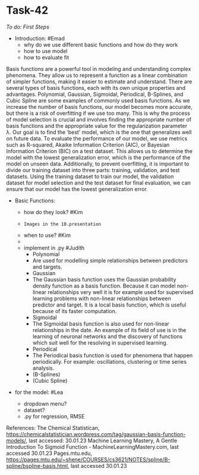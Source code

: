 # Task-42

*To do: First Steps*

- Introduction: #Emad
     - why do we use different basic functions and how do they work
     - how to use model
     - how to evaluate fit

Basis functions are a powerful tool in modeling and understanding complex phenomena. They allow us to represent a function as a linear combination of simpler functions, making it easier to estimate and understand. There are several types of basis functions, each with its own unique properties and advantages. Polynomial, Gaussian, Sigmoidal, Periodical, B-Splines, and Cubic Spline are some examples of commonly used basis functions. As we increase the number of basis functions, our model becomes more accurate, but there is a risk of overfitting if we use too many. This is why the process of model selection is crucial and involves finding the appropriate number of basis functions and the appropriate value for the regularization parameter λ. Our goal is to find the ‘best’ model, which is the one that generalizes well on future data. To evaluate the performance of our model, we use metrics such as R-squared, Akaike Information Criterion (AIC), or Bayesian Information Criterion (BIC) on a test dataset. This allows us to determine the model with the lowest generalization error, which is the performance of the model on unseen data. Additionally, to prevent overfitting, it is important to divide our training dataset into three parts: training, validation, and test datasets. Using the training dataset to train our model, the validation dataset for model selection and the test dataset for final evaluation, we can ensure that our model has the lowest generalization error.
       
- Basic Functions: 
    - how do they look? #Kim
    -     Images in the 10.presentation    
    - when to use? #Kim
    - 
    - implement in .py #Judith
        - Polynomial
        - Are used for modelling simple relationships between predictors             and targets.
        - Gaussian
        - The Gaussian basis function uses the Gaussian probability               density function as a basis function. Because it can model               non-linear relationships very well it is for example used for           supervised learning problems with non-linear relationships               between predictor and target. It is a local basis function,              which is useful because of its faster computation.
        - Sigmoidal
        - The Sigmoidal basis function is also used for non-linear                 relationships in the date. An example of its field of use is             in the learning of neuronal networks and the discovery of               functions which suit well for the resolving in supervised               learning.
        - Periodical
        - The Periodical basis function is used for phenomena that                  happen periodically. For example: oscillations, clustering or            time series analysis.
        - (B-Splines)
        - (Cubic Spline)
    
- for the model: #Lea
    - dropdown menu?
    - dataset?
    - .py for regression, RMSE
    
    
    
References:
The Chemical Statistican, https://chemicalstatistician.wordpress.com/tag/gaussian-basis-function-models/, last accessed: 30.01.23
Machine Learning Mastery, A Gentle Introduction To Sigmoid Function - MachineLearningMastery.com, last accessed 30.01.23
Pages.mtu.edu, https://pages.mtu.edu/~shene/COURSES/cs3621/NOTES/spline/B-spline/bspline-basis.html, last accessed 30.01.23
